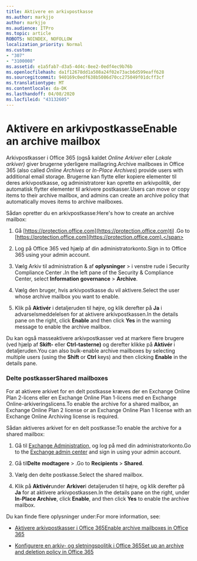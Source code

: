 ```yaml
---
title: Aktivere en arkivpostkasse
ms.author: markjjo
author: markjjo
ms.audience: ITPro
ms.topic: article
ROBOTS: NOINDEX, NOFOLLOW
localization_priority: Normal
ms.custom:
- "307"
- "3100008"
ms.assetid: e1a5fab7-d3a5-4d4c-8ee2-0edf4ec9b76b
ms.openlocfilehash: da1f12678dd1a508a24f02e73acb6d599eaff628
ms.sourcegitcommit: 940169c0edf638b5086d70cc275049f01dcff3cf
ms.translationtype: MT
ms.contentlocale: da-DK
ms.lasthandoff: 04/08/2020
ms.locfileid: "43132605"
---
```

# <a name="enable-an-archive-mailbox"></a><span data-ttu-id="1aab0-102">Aktivere en arkivpostkasse</span><span class="sxs-lookup"><span data-stu-id="1aab0-102">Enable an archive mailbox</span></span>

<span data-ttu-id="1aab0-103">Arkivpostkasser i Office 365 (også kaldet *Online Arkiver* eller *Lokale arkiver)* giver brugerne yderligere maillagring.</span><span class="sxs-lookup"><span data-stu-id="1aab0-103">Archive mailboxes in Office 365 (also called *Online Archives* or *In-Place Archives*) provide users with additional email storage.</span></span> <span data-ttu-id="1aab0-104">Brugerne kan flytte eller kopiere elementer til deres arkivpostkasse, og administratorer kan oprette en arkivpolitik, der automatisk flytter elementer til arkivere postkasser.</span><span class="sxs-lookup"><span data-stu-id="1aab0-104">Users can move or copy items to their archive mailbox, and admins can create an archive policy that automatically moves items to archive mailboxes.</span></span>
  
<span data-ttu-id="1aab0-105">Sådan opretter du en arkivpostkasse:</span><span class="sxs-lookup"><span data-stu-id="1aab0-105">Here's how to create an archive mailbox:</span></span>
  
1. <span data-ttu-id="1aab0-106">Gå [https://protection.office.com](https://protection.office.com)til .</span><span class="sxs-lookup"><span data-stu-id="1aab0-106">Go to [https://protection.office.com](https://protection.office.com).</span></span>

2. <span data-ttu-id="1aab0-107">Log på Office 365 ved hjælp af din administratorkonto.</span><span class="sxs-lookup"><span data-stu-id="1aab0-107">Sign in to Office 365 using your admin account.</span></span>

3. <span data-ttu-id="1aab0-108">Vælg Arkiv til administration &amp; af **oplysninger** \> i venstre rude i Security Compliance Center **.**</span><span class="sxs-lookup"><span data-stu-id="1aab0-108">In the left pane of the Security &amp; Compliance Center, select **Information governance** \> **Archive**.</span></span>

4. <span data-ttu-id="1aab0-109">Vælg den bruger, hvis arkivpostkasse du vil aktivere.</span><span class="sxs-lookup"><span data-stu-id="1aab0-109">Select the user whose archive mailbox you want to enable.</span></span>

5. <span data-ttu-id="1aab0-110">Klik på **Aktivér** i detaljeruden til højre, og klik derefter på **Ja** i advarselsmeddelelsen for at aktivere arkivpostkassen.</span><span class="sxs-lookup"><span data-stu-id="1aab0-110">In the details pane on the right, click **Enable** and then click **Yes** in the warning message to enable the archive mailbox.</span></span>

<span data-ttu-id="1aab0-111">Du kan også masseaktivere arkivpostkasser ved at markere flere brugere (ved hjælp af **Skift-** eller **Ctrl-tasterne)** og derefter klikke på **Aktivér** i detaljeruden.</span><span class="sxs-lookup"><span data-stu-id="1aab0-111">You can also bulk-enable archive mailboxes by selecting multiple users (using the **Shift** or **Ctrl** keys) and then clicking **Enable** in the details pane.</span></span>
  
### <a name="shared-mailboxes"></a><span data-ttu-id="1aab0-112">Delte postkasser</span><span class="sxs-lookup"><span data-stu-id="1aab0-112">Shared mailboxes</span></span>

<span data-ttu-id="1aab0-113">For at aktivere arkivet for en delt postkasse kræves der en Exchange Online Plan 2-licens eller en Exchange Online Plan 1-licens med en Exchange Online-arkiveringslicens.</span><span class="sxs-lookup"><span data-stu-id="1aab0-113">To enable the archive for a shared mailbox, an Exchange Online Plan 2 license or an Exchange Online Plan 1 license with an Exchange Online Archiving license is required.</span></span>  

<span data-ttu-id="1aab0-114">Sådan aktiveres arkivet for en delt postkasse:</span><span class="sxs-lookup"><span data-stu-id="1aab0-114">To enable the archive for a shared mailbox:</span></span>

1. <span data-ttu-id="1aab0-115">Gå til [Exchange Administration,](https://outlook.office365.com/ecp) og log på med din administratorkonto.</span><span class="sxs-lookup"><span data-stu-id="1aab0-115">Go to the [Exchange admin center](https://outlook.office365.com/ecp) and sign in using your admin account.</span></span>

2. <span data-ttu-id="1aab0-116">Gå til**Delte** **modtagere** > .</span><span class="sxs-lookup"><span data-stu-id="1aab0-116">Go to **Recipients** > **Shared**.</span></span>

3. <span data-ttu-id="1aab0-117">Vælg den delte postkasse.</span><span class="sxs-lookup"><span data-stu-id="1aab0-117">Select the shared mailbox.</span></span>

4. <span data-ttu-id="1aab0-118">Klik på **Aktivér**under **Arkiver**i detaljeruden til højre, og klik derefter på **Ja** for at aktivere arkivpostkassen.</span><span class="sxs-lookup"><span data-stu-id="1aab0-118">In the details pane on the right, under **In-Place Archive**, click **Enable**, and then click **Yes** to enable the archive mailbox.</span></span>

<span data-ttu-id="1aab0-119">Du kan finde flere oplysninger under:</span><span class="sxs-lookup"><span data-stu-id="1aab0-119">For more information, see:</span></span>
  
- [<span data-ttu-id="1aab0-120">Aktivere arkivpostkasser i Office 365</span><span class="sxs-lookup"><span data-stu-id="1aab0-120">Enable archive mailboxes in Office 365</span></span>](https://docs.microsoft.com/office365/securitycompliance/enable-archive-mailboxes)

- [<span data-ttu-id="1aab0-121">Konfigurere en arkiv- og sletningspolitik i Office 365</span><span class="sxs-lookup"><span data-stu-id="1aab0-121">Set up an archive and deletion policy in Office 365</span></span>](https://docs.microsoft.com//office365/securitycompliance/set-up-an-archive-and-deletion-policy-for-mailboxes)
